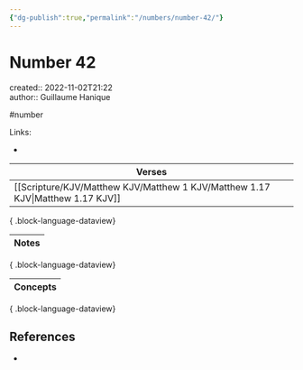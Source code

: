 ```yaml
---
{"dg-publish":true,"permalink":"/numbers/number-42/"}
---
```


# Number 42

created:: 2022-11-02T21:22  
author:: Guillaume Hanique

#number

Links:

- 

| Verses                                                                            |
| --------------------------------------------------------------------------------- |
| [[Scripture/KJV/Matthew KJV/Matthew 1 KJV/Matthew 1.17 KJV\|Matthew 1.17 KJV]] |

{ .block-language-dataview}

| Notes |
| ----- |

{ .block-language-dataview}

| Concepts |
| -------- |

{ .block-language-dataview}

## References

- 
